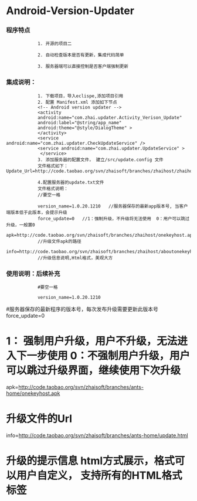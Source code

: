 Android-Version-Updater 
=====

### 程序特点
                1. 开源的项目二
                
                2. 自动检查版本是否有更新，集成代码简单
                
                3. 服务器端可以直接控制是否客户端强制更新
                


### 集成说明：
                1. 下载项目，导入eclispe,添加项目引用
                2. 配置 Manifest.xml 添加如下节点
                <!-- Android version updater -->
                <activity
                android:name="com.zhai.updater.Activity_Verison_Update"
                android:label="@string/app_name"
                android:theme="@style/DialogTheme" >
                </activity>
                <service android:name="com.zhai.updater.CheckUpdateService" />
                <service android:name="com.zhai.updater.UpdateService" >
                 </service>
                3. 添加服务器的配置文件， 建立/src/update.config 文件
                文件格式如下：Update_Url=http://code.taobao.org/svn/zhaisoft/branches/zhaihost/zhaihost_update.txt 

                4.配置服务器的update.txt文件
                文件格式说明： 
                //要空一格

                version_name=1.0.20.1210   //服务器保存的最新app版本号, 当客户端版本低于此版本，会提示升级
                force_update=0   //1：强制升级，不升级将无法使用  0：用户可以跳过升级，一般置0
                apk=http://code.taobao.org/svn/zhaisoft/branches/zhaihost/onekeyhost.apk
                //升级文件apk的路径
                info=http://code.taobao.org/svn/zhaisoft/branches/zhaihost/aboutonekeyhost.html
                //升级信息说明,Html格式，美观大方

### 使用说明：后续补充

                #要空一格

                version_name=1.0.20.1210
#服务器保存的最新程序的版本号，每次发布升级需要更新此版本号
force_update=0
# 1： 强制用户升级，用户不升级，无法进入下一步使用   0：不强制用户升级，用户可以跳过升级界面，继续使用下次升级
apk=http://code.taobao.org/svn/zhaisoft/branches/ants-home/onekeyhost.apk
# 升级文件的Url 
info=http://code.taobao.org/svn/zhaisoft/branches/ants-home/update.html
# 升级的提示信息  html方式展示，格式可以用户自定义， 支持所有的HTML格式标签


 
